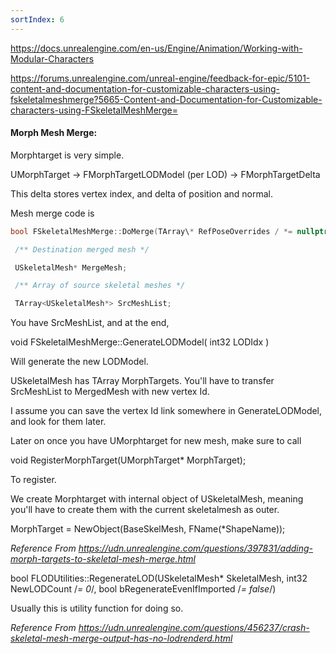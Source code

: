 ```yaml
---
sortIndex: 6
---
```


<https://docs.unrealengine.com/en-us/Engine/Animation/Working-with-Modular-Characters>

<https://forums.unrealengine.com/unreal-engine/feedback-for-epic/5101-content-and-documentation-for-customizable-characters-using-fskeletalmeshmerge?5665-Content-and-Documentation-for-Customizable-characters-using-FSkeletalMeshMerge=>

#### Morph Mesh Merge:

Morphtarget is very simple.

UMorphTarget -> FMorphTargetLODModel (per LOD) -> FMorphTargetDelta

This delta stores vertex index, and delta of position and normal.

Mesh merge code is

```cpp
bool FSkeletalMeshMerge::DoMerge(TArray\* RefPoseOverrides / *= nullptr* /)

 /** Destination merged mesh */

 USkeletalMesh* MergeMesh;

 /** Array of source skeletal meshes */

 TArray<USkeletalMesh*> SrcMeshList;
```

You have SrcMeshList, and at the end,

void FSkeletalMeshMerge::GenerateLODModel( int32 LODIdx )

Will generate the new LODModel.

USkeletalMesh has TArray MorphTargets. You'll have to transfer SrcMeshList to MergedMesh with new vertex Id.

I assume you can save the vertex Id link somewhere in GenerateLODModel, and look for them later.

Later on once you have UMorphtarget for new mesh, make sure to call

void RegisterMorphTarget(UMorphTarget\* MorphTarget);

To register.

We create Morphtarget with internal object of USkeletalMesh, meaning you'll have to create them with the current skeletalmesh as outer.

MorphTarget = NewObject(BaseSkelMesh, FName(\*ShapeName));

*Reference From <https://udn.unrealengine.com/questions/397831/adding-morph-targets-to-skeletal-mesh-merge.html>*

bool FLODUtilities::RegenerateLOD(USkeletalMesh\* SkeletalMesh, int32 NewLODCount /*= 0*/, bool bRegenerateEvenIfImported /*= false*/)

Usually this is utility function for doing so.

*Reference From <https://udn.unrealengine.com/questions/456237/crash-skeletal-mesh-merge-output-has-no-lodrenderd.html>*
